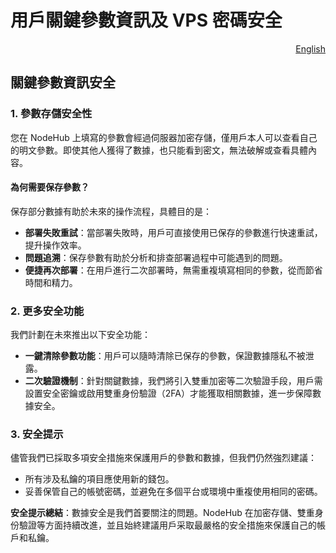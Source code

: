 # 用戶關鍵參數資訊及 VPS 密碼安全

<p align="right"><a href="https://docs.node-x.xyz/en/product-manual/nodehub/key-parameter-information-security">English</a></p>

## 關鍵參數資訊安全

### 1. 參數存儲安全性

您在 NodeHub 上填寫的參數會經過伺服器加密存儲，僅用戶本人可以查看自己的明文參數。即使其他人獲得了數據，也只能看到密文，無法破解或查看具體內容。

#### 為何需要保存參數？

保存部分數據有助於未來的操作流程，具體目的是：

* **部署失敗重試**：當部署失敗時，用戶可直接使用已保存的參數進行快速重試，提升操作效率。
* **問題追溯**：保存參數有助於分析和排查部署過程中可能遇到的問題。
* **便捷再次部署**：在用戶進行二次部署時，無需重複填寫相同的參數，從而節省時間和精力。

### 2. 更多安全功能

我們計劃在未來推出以下安全功能：

* **一鍵清除參數功能**：用戶可以隨時清除已保存的參數，保證數據隱私不被泄露。
* **二次驗證機制**：針對關鍵數據，我們將引入雙重加密等二次驗證手段，用戶需設置安全密鑰或啟用雙重身份驗證（2FA）才能獲取相關數據，進一步保障數據安全。

### 3. 安全提示

儘管我們已採取多項安全措施來保護用戶的參數和數據，但我們仍然強烈建議：

* 所有涉及私鑰的項目應使用新的錢包。
* 妥善保管自己的帳號密碼，並避免在多個平台或環境中重複使用相同的密碼。

**安全提示總結**：數據安全是我們首要關注的問題。NodeHub 在加密存儲、雙重身份驗證等方面持續改進，並且始終建議用戶采取最嚴格的安全措施來保護自己的帳戶和私鑰。

